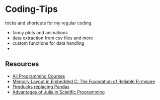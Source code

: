 # Coding-Tips
tricks and shortcuts for my regular coding

- fancy plots and animations
- data extraction from csv files and more
- custom functions for data handling
- 


## Resources
- [All Programming Courses](https://www.linkedin.com/posts/chiragsubramanian_leetcode-the-worlds-leading-online-programming-activity-7297479906358108160-DgMn/?utm_source=share&utm_medium=member_android&rcm=ACoAAD-ruCgBJnujmeLzmj1X4DpLLTuxktERedQ)
- [Memory Layout in Embedded C: The Foundation of Reliable Firmware](https://www.linkedin.com/posts/activity-7309685504512348160-RcQi/?utm_source=share&utm_medium=member_android&rcm=ACoAAD-ruCgBJnujmeLzmj1X4DpLLTuxktERedQ)
- [Fireducks replacing Pandas](https://www.linkedin.com/posts/avi-chawla_pandas-is-getting-outdated-and-an-alternative-activity-7312407582340485120-fH_K?utm_source=share&utm_medium=member_android&rcm=ACoAAD-ruCgBJnujmeLzmj1X4DpLLTuxktERedQ)
- [Advantages of Julia in Scietific Programming](https://www.linkedin.com/posts/amirabbas-asadi_python-didnt-have-a-standard-library-for-activity-7317661077603827714-snDU/?utm_source=share&utm_medium=member_android&rcm=ACoAAD-ruCgBJnujmeLzmj1X4DpLLTuxktERedQ)
